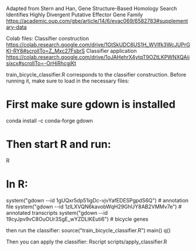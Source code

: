 Adapted from Stern and Han, Gene Structure-Based Homology Search Identifies Highly Divergent Putative Effector Gene Family
https://academic.oup.com/gbe/article/14/6/evac069/6582783#supplementary-data

Colab files:
Classifier construction
https://colab.research.google.com/drive/1GtSkUDC6US1H_WVIfk3WcJUPrGKI-RY8#scrollTo=Z_Mxc27FsbrS
Classifier application
https://colab.research.google.com/drive/1oJAHehrX4ytqT9OZtLKPWNXQAijsixcx#scrollTo=-OrHiRhcgjKt

train_bicycle_classifier.R corresponds to the classifier construction. Before running it, make sure to load in the necessary files:

# First make sure gdown is installed
conda install -c conda-forge gdown

# Then start R and run:
R

# In R:
system("gdown --id 1gUQxr5dp51igDc-vjvYafEDESPgpdS6Q")  # annotation file
system("gdown --id 1zlLXVQN6kavobWqH29GhUY8AB2VMMv7e")  # annotated transcripts
system("gdown --id 19cyJpv9vC8OuOUr3SgE_wYZDLlKEuti6")  # bicycle genes

then run the classifier:
source("train_bicycle_classifier.R")
main()
q()

Then you can apply the classifier:
Rscript scripts/apply_classifier.R



